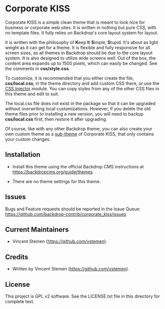 Corporate KISS
==============

Corporate KISS is a simple clean theme that is meant to look nice for business
or corporate web sites.  It is written in nothing but pure CSS, with no
template files.  It fully relies on Backdrop's core layout system for layout.

It is written with the philosophy of **K**eep **I**t **S**imple, **S**tupid.
It's about as light weight as it can get for a theme.  It is flexible and fully
responsive for all screen sizes, as all themes in Backdrop should be due to the
core layout system.  It is also designed to utilize wide screens well.  Out of
the box, the content area expands up to 1500 pixels, which can easily be
changed.  See the comments in **css/style.css**.

To customize, it is recommended that you either create the file,
**css/local.css**, in the theme directory and add custom CSS there, or use the
[CSS Injector](https://backdropcms.org/project/css_injector) module.  You can
copy styles from any of the other CSS files in this theme and edit to suit.

The local.css file does not exist in the package so that it can be upgraded
without overwriting local customizations.  However, if you delete the old theme
files prior to installing a new version, you will need to backup **css/local.css**
first, then restore it after upgrading.

Of course, like with any other Backdrop theme, you can also create your own
custom theme as a [sub-theme](https://api.backdropcms.org/documentation/creating-sub-themes)
of Corporate KISS, that only contains your custom changes.

Installation
------------

- Install this theme using the official Backdrop CMS instructions at
  https://backdropcms.org/guide/themes

- There are no theme settings for this theme.

Issues
------

Bugs and Feature requests should be reported in the Issue Queue:
https://github.com/backdrop-contrib/corporate_kiss/issues

Current Maintainers
-------------------

- Vincent Stemen (https://github.com/vstemen).

Credits
-------

- Written by Vincent Stemen (https://github.com/vstemen).

License
-------

This project is GPL v2 software. See the LICENSE.txt file in this directory for
complete text.


